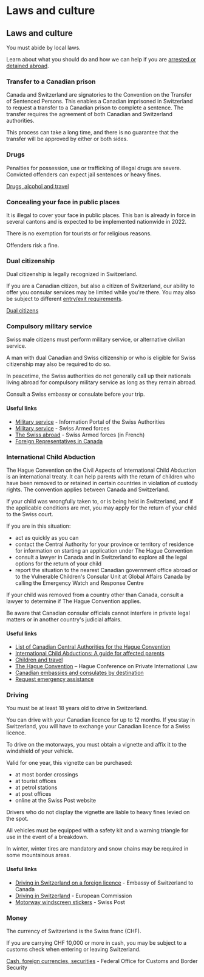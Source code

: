# Laws and culture

## Laws and culture

You must abide by local laws.

Learn about what you should do and how we can help if you are [arrested or detained abroad](http://travel.gc.ca/assistance/emergency-info/arrest-detention).

### Transfer to a Canadian prison

Canada and Switzerland are signatories to the Convention on the Transfer of Sentenced Persons. This enables a Canadian imprisoned in Switzerland to request a transfer to a Canadian prison to complete a sentence. The transfer requires the agreement of both Canadian and Switzerland authorities.

This process can take a long time, and there is no guarantee that the transfer will be approved by either or both sides.

### Drugs

Penalties for possession, use or trafficking of illegal drugs are severe. Convicted offenders can expect jail sentences or heavy fines.

[Drugs, alcohol and travel](https://travel.gc.ca/travelling/health-safety/drugs)

### Concealing your face in public places

It is illegal to cover your face in public places. This ban is already in force in several cantons and is expected to be implemented nationwide in 2022.

There is no exemption for tourists or for religious reasons.

Offenders risk a fine.

### Dual citizenship

Dual citizenship is legally recognized in Switzerland.

If you are a Canadian citizen, but also a citizen of Switzerland, our ability to offer you consular services may be limited while you're there. You may also be subject to different [entry/exit requirements](#entryexit).

[Dual citizens](http://travel.gc.ca/travelling/documents/dual-citizenship)

### Compulsory military service

Swiss male citizens must perform military service, or alternative civilian service.

A man with dual Canadian and Swiss citizenship or who is eligible for Swiss citizenship may also be required to do so.

In peacetime, the Swiss authorities do not generally call up their nationals living abroad for compulsory military service as long as they remain abroad.

Consult a Swiss embassy or consulate before your trip.

#### Useful links

* [Military service](https://www.ch.ch/en/safety-and-justice/military-service-and-civilian-service/military-service/) - Information Portal of the Swiss Authorities
* [Military service](https://www.vtg.admin.ch/en/mein-militaerdienst/allgemeines-zum-militaerdienst.html) - Swiss Armed forces
* [The Swiss abroad](https://www.vtg.admin.ch/fr/mon-service-militaire/generalites-concernant-le-service-militaire/auslandschweizer.html) - Swiss Armed forces (in French)
* [Foreign Representatives in Canada](https://www.international.gc.ca/protocol-protocole/reps.aspx?lang=eng)

### International Child Abduction

The Hague Convention on the Civil Aspects of International Child Abduction is an international treaty. It can help parents with the return of children who have been removed to or retained in certain countries in violation of custody rights. The convention applies between Canada and Switzerland.

If your child was wrongfully taken to, or is being held in Switzerland, and if the applicable conditions are met, you may apply for the return of your child to the Swiss court.

If you are in this situation:

* act as quickly as you can
* contact the Central Authority for your province or territory of residence for information on starting an application under The Hague Convention
* consult a lawyer in Canada and in Switzerland to explore all the legal options for the return of your child
* report the situation to the nearest Canadian government office abroad or to the Vulnerable Children's Consular Unit at Global Affairs Canada by calling the Emergency Watch and Response Centre

If your child was removed from a country other than Canada, consult a lawyer to determine if The Hague Convention applies.

Be aware that Canadian consular officials cannot interfere in private legal matters or in another country's judicial affairs.

#### Useful links

* [List of Canadian Central Authorities for the Hague Convention](https://www.hcch.net/en/states/authorities/details3/?aid=75)
* [International Child Abductions: A guide for affected parents](https://travel.gc.ca/travelling/publications/international-child-abductions)
* [Children and travel](https://travel.gc.ca/travelling/children)
* [The Hague Convention](https://www.hcch.net/en/instruments/conventions/full-text/?cid=24) – Hague Conference on Private International Law
* [Canadian embassies and consulates by destination](https://travel.gc.ca/assistance/embassies-consulates)
* [Request emergency assistance](https://travel.gc.ca/assistance/emergency-assistance?_ga)

### Driving

You must be at least 18 years old to drive in Switzerland.

You can drive with your Canadian licence for up to 12 months. If you stay in Switzerland, you will have to exchange your Canadian licence for a Swiss licence.

To drive on the motorways, you must obtain a vignette and affix it to the windshield of your vehicle.

Valid for one year, this vignette can be purchased:

* at most border crossings
* at tourist offices
* at petrol stations
* at post offices
* online at the Swiss Post website

Drivers who do not display the vignette are liable to heavy fines levied on the spot.

All vehicles must be equipped with a safety kit and a warning triangle for use in the event of a breakdown.

In winter, winter tires are mandatory and snow chains may be required in some mountainous areas.

#### Useful links

* [Driving in Switzerland on a foreign licence](https://www.eda.admin.ch/countries/canada/en/home/services/driving-and-vehicles/driving-ch-foreign-licence.html) - Embassy of Switzerland to Canada
* [Driving in Switzerland](https://ec.europa.eu/transport/road_safety/going_abroad/switzerland/index_en.htm) - European Commission
* [Motorway windscreen stickers](https://shop.post.ch/shop/ui/en/gifts/mobility/c/mobility) - Swiss Post

### Money

The currency of Switzerland is the Swiss franc (CHF).

If you are carrying CHF 10,000 or more in cash, you may be subject to a customs check when entering or leaving Switzerland.

[Cash, foreign currencies, securities](https://www.bazg.admin.ch/bazg/en/home/information-individuals/bans--restrictions-and-authorisations/cash--foreign-currencies--securities.html) - Federal Office for Customs and Border Security